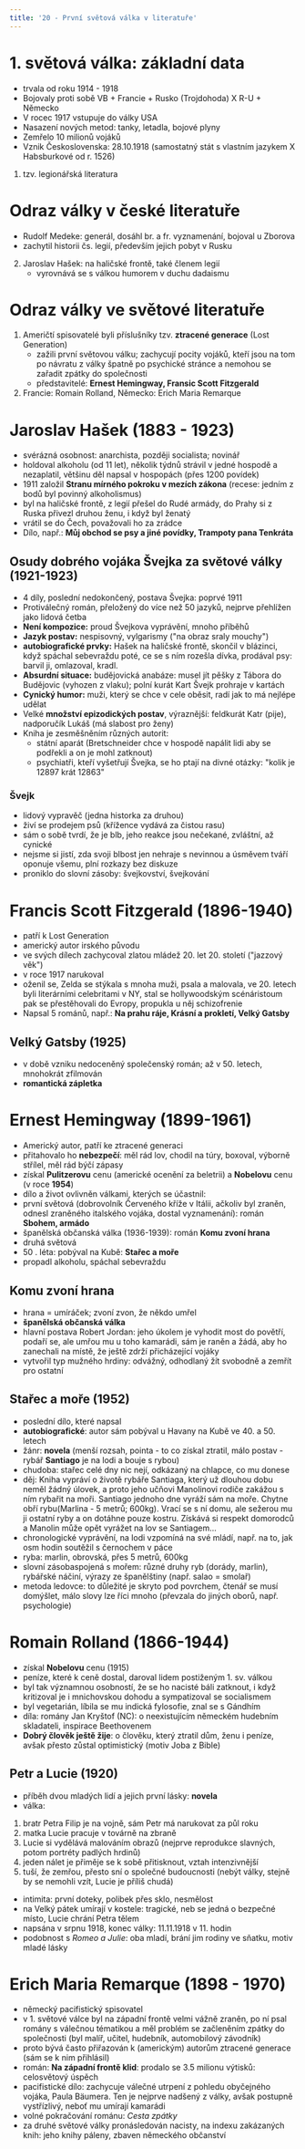 ```yaml
---
title: '20 - První světová válka v literatuře'
---
```


# 1. světová válka: základní data
* trvala od roku 1914 - 1918
* Bojovaly proti sobě VB + Francie + Rusko (Trojdohoda) X R-U + Německo
* V rocec 1917 vstupuje do války USA
* Nasazení nových metod: tanky, letadla, bojové plyny
* Zemřelo 10 milionů vojáků
* Vznik Československa: 28.10.1918 (samostatný stát s vlastním jazykem X Habsburkové od r. 1526)
1. tzv. legionářská literatura

# Odraz války v české literatuře
   - Rudolf Medeke: generál, dosáhl br. a fr. vyznamenání, bojoval u Zborova
   - zachytil historii čs. legií, především jejich pobyt v Rusku
2. Jaroslav Hašek: na haličské frontě, také členem legií
   - vyrovnává se s válkou humorem v duchu dadaismu

# Odraz války ve světové literatuře
1. Američtí spisovatelé byli příslušníky tzv. **ztracené generace** (Lost Generation)
   - zažili první světovou válku; zachycují pocity vojáků, kteří jsou na tom po návratu z války špatně po psychické stránce a nemohou se zařadit zpátky do společnosti
   - představitelé: **Ernest Hemingway, Fransic Scott Fitzgerald**
2. Francie: Romain Rolland, Německo: Erich Maria Remarque
   
# Jaroslav Hašek (1883 - 1923)
* svérázná osobnost: anarchista, později socialista; novinář
* holdoval alkoholu (od 11 let), několik týdnů strávil v jedné hospodě a nezaplatil, většinu děl napsal v hospopách (přes 1200 povídek)
* 1911 založil **Stranu mírného pokroku v mezích zákona** (recese: jedním z bodů byl povinný alkoholismus)
* byl na haličské frontě, z legií přešel do Rudé armády, do Prahy si z Ruska přivezl druhou ženu, i když byl ženatý
* vrátil se do Čech, považovali ho za zrádce
* Dílo, např.: **Můj obchod se psy a jiné povídky, Trampoty pana Tenkráta**

## Osudy dobrého vojáka Švejka za světové války (1921-1923)
* 4 díly, poslední nedokončený, postava Švejka: poprvé 1911
* Protiválečný román, přeložený do více než 50 jazyků, nejprve přehlížen jako lidová četba
* **Není kompozice:** proud Švejkova vyprávění, mnoho příběhů
* **Jazyk postav:** nespisovný, vylgarismy ("na obraz sraly mouchy")
* **autobiografické prvky:** Hašek na haličské frontě, skončil v blázinci, když spáchal sebevraždu poté, ce se s ním rozešla dívka, prodával psy: barvil ji, omlazoval, kradl.
* **Absurdní situace:** budějovická anabáze: musel jít pěšky z Tábora do Budějovic (vyhozen z vlaku); polní kurát Kart Švejk prohraje v kartách
* **Cynický humor:** muži, který se chce v cele oběsit, radí jak to má nejlépe udělat
* Velké **množství epizodických postav**, výraznější: feldkurát Katr (pije), nadporučík Lukáš (má slabost pro ženy)
* Kniha je zesměšněním různých autorit:
   * státní aparát (Bretschneider chce v hospodě napálit lidi aby se podřekli a on je mohl zatknout)
   * psychiatři, kteří vyšetřují Švejka, se ho ptají na divné otázky: "kolik je 12897 krát 12863"

### Švejk
* lidový vypravěč (jedna historka za druhou)
* živí se prodejem psů (křížence vydává za čistou rasu)
* sám o sobě tvrdí, že je blb, jeho reakce jsou nečekané, zvláštní, až cynické
* nejsme si jistí, zda svoji blbost jen nehraje s nevinnou a úsměvem tváří oponuje všemu, plní rozkazy bez diskuze
* proniklo do slovní zásoby: švejkovství, švejkování

# Francis Scott Fitzgerald (1896-1940)
* patří k Lost Generation
* americký autor irského původu
* ve svých dílech zachycoval zlatou mládež 20. let 20. století ("jazzový věk")
* v roce 1917 narukoval
* oženil se, Zelda se stýkala s mnoha muži, psala a malovala, ve 20. letech byli literárními celebritami v NY, stal se hollywoodským scénáristoum pak se přestěhovali do Evropy, propukla u něj schizofrenie
* Napsal 5 románů, např.: **Na prahu ráje, Krásní a prokletí, Velký Gatsby**

## Velký Gatsby (1925)
* v době vzniku nedoceněný společenský román; až v 50. letech, mnohokrát zfilmován
* **romantická zápletka**

# Ernest Hemingway (1899-1961)
* Americký autor, patří ke ztracené generaci
* přitahovalo ho **nebezpečí**: měl rád lov, chodil na túry, boxoval, výborně střílel, měl rád býčí zápasy
* získal **Pulitzerovu** cenu (americké ocenění za beletrii) a **Nobelovu** cenu (v roce **1954**)
* dílo a život ovlivněn válkami, kterých se účastnil:
* první světová (dobrovolník Červeného kříže v Itálii, ačkoliv byl zraněn, odnesl zraněného italského vojáka, dostal vyznamenání): román **Sbohem, armádo**
* španělská občanská válka (1936-1939): román **Komu zvoní hrana**
* druhá světová
* 50 . léta: pobýval na Kubě: **Stařec a moře**
* propadl alkoholu, spáchal sebevraždu

## Komu zvoní hrana
* hrana = umíráček; zvoní zvon, že někdo umřel
* **španělská občanská válka**
* hlavní postava Robert Jordan: jeho úkolem je vyhodit most do povětří, podaří se, ale umřou mu u toho kamarádi, sám je raněn a žádá, aby ho zanechali na místě, že ještě zdrží přicházející vojáky
* vytvořil typ mužného hrdiny: odvážný, odhodlaný žít svobodně a zemřít pro ostatní

## Stařec a moře (1952)
* poslední dílo, které napsal
* **autobiografické**: autor sám pobýval u Havany na Kubě ve 40. a 50. letech
* žánr: **novela** (menší rozsah, pointa - to co získal ztratil, málo postav - rybář **Santiago** je na lodi a bouje s rybou)
* chudoba: stařec celé dny nic nejí, odkázaný na chlapce, co mu donese
* děj: Kniha vypráví o životě rybáře Santiaga, který už dlouhou dobu neměl žádný úlovek, a proto jeho učňovi Manolinovi rodiče zakážou s ním rybařit na moři. Santiago jednoho dne vyráží sám na moře. Chytne obří rybu(Marlina - 5 metrů; 600kg). Vrací se s ní domu, ale sežerou mu ji ostatní ryby a on dotáhne pouze kostru. Získává si respekt domorodců a Manolin může opět vyrážet na lov se Santiagem...
* chronologické vyprávění, na lodi vzpomíná na své mládí, např. na to, jak osm hodin soutěžil s černochem v páce
* ryba: marlin, obrovská, přes 5 metrů, 600kg
* slovní zásobaspojená s mořem: různé druhy ryb (dorády, marlin), rybářské náčiní, výrazy ze španělštiny (např. salao = smolař)
* metoda ledovce: to důležité je skryto pod povrchem, čtenář se musí domýšlet, málo slovy lze říci mnoho (převzala do jiných oborů, např. psychologie)

# Romain Rolland (1866-1944)
* získal **Nobelovu** cenu (1915)
* peníze, které k ceně dostal, daroval lidem postiženým 1. sv. válkou
* byl tak významnou osobností, že se ho nacisté báli zatknout, i když kritizoval je i mnichovskou dohodu a sympatizoval se socialismem
* byl vegetarián, líbila se mu indická fylosofie, znal se s Gándhím
* díla: romány Jan Kryštof (NC): o neexistujícím německém hudebním skladateli, inspirace Beethovenem
* **Dobrý člověk ještě žije**: o člověku, který ztratil dům, ženu i peníze, avšak přesto zůstal optimistický (motiv Joba z Bible)

## Petr a Lucie (1920)
* příběh dvou mladých lidí a jejich první lásky: **novela**
* válka:

1. bratr Petra Filip je na vojně, sám Petr má narukovat za půl roku
2. matka Lucie pracuje v továrně na zbraně
3. Lucie si vydělává malováním obrazů (nejprve reprodukce slavných, potom portréty padlých hrdinů)
4. jeden nálet je přiměje se k sobě přitisknout, vztah intenzivnější
5. tuší, že zemřou, přesto sní o společné budoucnosti (nebýt války, stejně by se nemohli vzít, Lucie je příliš chudá)

* intimita: první doteky, polibek přes sklo, nesmělost
* na Velký pátek umírají v kostele: tragické, neb se jedná o bezpečné místo, Lucie chrání Petra tělem
* napsána v srpnu 1918, konec války: 11.11.1918 v 11. hodin
* podobnost s *Romeo a Julie*: oba mladí, brání jim rodiny ve sňatku, motiv mladé lásky

# Erich Maria Remarque (1898 - 1970)
* německý pacifistický spisovatel
* v 1. světové válce byl na západní frontě velmi vážně zraněn, po ní psal romány s válečnou tématikou a měl problém se začleněním zpátky do společnosti (byl malíř, učitel, hudebník, automobilový závodník)
* proto bývá často přiřazován k (americkým) autorům ztracené generace (sám se k nim přihlásil)
* román: **Na západní frontě klid**: prodalo se 3.5 milionu výtisků: celosvětový úspěch
* pacifistické dílo: zachycuje válečné utrpení z pohledu obyčejného vojáka,  Paula Bäumera. Ten je nejprve nadšený z války, avšak postupně vystřízlivý, neboť mu umírají kamarádi
* volné pokračování románu: *Cesta zpátky*
* za druhé světové války pronásledován nacisty, na indexu zakázaných knih: jeho knihy páleny, zbaven německého občanství  
